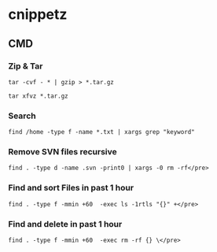 cnippetz
=========


## CMD ##

### Zip & Tar ###
```
tar -cvf - * | gzip > *.tar.gz

tar xfvz *.tar.gz
```

### Search ###
```
find /home -type f -name *.txt | xargs grep "keyword"
```

### Remove SVN files recursive ###
```
find . -type d -name .svn -print0 | xargs -0 rm -rf</pre>
```
### Find and sort Files in past 1 hour ###
```
find . -type f -mmin +60  -exec ls -1rtls "{}" +</pre>
```
### Find and delete in past 1 hour ###
```
find . -type f -mmin +60  -exec rm -rf {} \</pre>
```